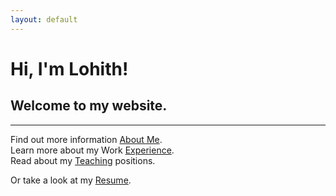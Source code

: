 ```yaml
---
layout: default
---
```

# Hi, I'm Lohith!<br/>
## Welcome to my website.
---
Find out more information [About Me](./about.md).<br/>
Learn more about my Work [Experience](./experience.md).<br/>
Read about my [Teaching](./teaching.md) positions.<br/>
<!-- Check out some of my personal [Projects](./projects.md).<br/> -->
Or take a look at my [Resume](./resume.md).<br/>

